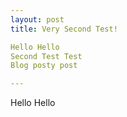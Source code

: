 ```yaml
---
layout: post
title: Very Second Test!

Hello Hello
Second Test Test
Blog posty post 

---
```

Hello Hello
